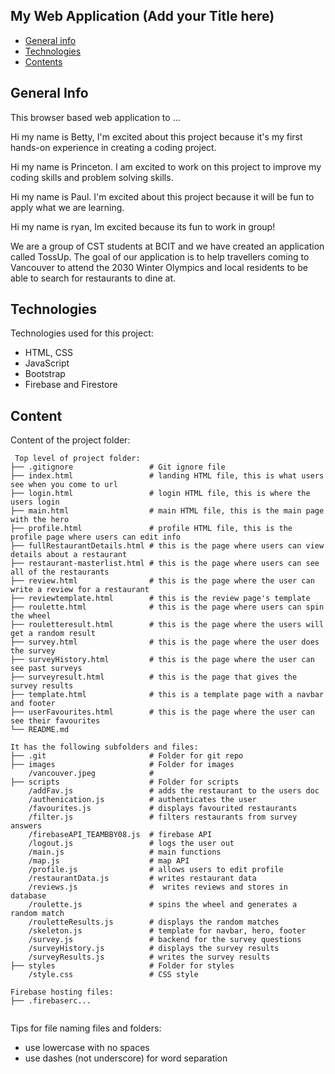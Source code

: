 ## My Web Application (Add your Title here)

* [General info](#general-info)
* [Technologies](#technologies)
* [Contents](#content)

## General Info
This browser based web application to ...

Hi my name is Betty, I'm excited about this project because it's my first hands-on experience in creating a coding project.

Hi my name is Princeton. I am excited to work on this project to improve my coding skills and problem solving skills.	

Hi my name is Paul. I'm excited about this project because it will be fun to apply what we are learning.

Hi my name is ryan, Im excited because its fun to work in group!

We are a group of CST students at BCIT and we have created an application called TossUp. The goal of our application is to help travellers coming to Vancouver to attend the 2030 Winter Olympics and local residents to be able to search for restaurants to dine at.

## Technologies
Technologies used for this project:
* HTML, CSS
* JavaScript
* Bootstrap
* Firebase and Firestore 
	
## Content
Content of the project folder:

```
 Top level of project folder: 
├── .gitignore                 # Git ignore file
├── index.html                 # landing HTML file, this is what users see when you come to url
├── login.html                 # login HTML file, this is where the users login
├── main.html                  # main HTML file, this is the main page with the hero
├── profile.html               # profile HTML file, this is the profile page where users can edit info
├── fullRestaurantDetails.html # this is the page where users can view details about a restaurant
├── restaurant-masterlist.html # this is the page where users can see all of the restaurants
├── review.html                # this is the page where the user can write a review for a restaurant
├── reviewtemplate.html        # this is the review page's template 
├── roulette.html              # this is the page where users can spin the wheel
├── rouletteresult.html        # this is the page where the users will get a random result
├── survey.html                # this is the page where the user does the survey
├── surveyHistory.html         # this is the page where the user can see past surveys
├── surveyresult.html          # this is the page that gives the survey results
├── template.html              # this is a template page with a navbar and footer
├── userFavourites.html        # this is the page where the user can see their favourites
└── README.md

It has the following subfolders and files:
├── .git                       # Folder for git repo
├── images                     # Folder for images
    /vancouver.jpeg            # 
├── scripts                    # Folder for scripts
    /addFav.js                 # adds the restaurant to the users doc
    /authenication.js          # authenticates the user
    /favourites.js             # displays favourited restaurants
    /filter.js                 # filters restaurants from survey answers
    /firebaseAPI_TEAMBBY08.js  # firebase API
    /logout.js                 # logs the user out
    /main.js                   # main functions
    /map.js                    # map API
    /profile.js                # allows users to edit profile
    /restaurantData.js         # writes restaurant data
    /reviews.js                #  writes reviews and stores in database
    /roulette.js               # spins the wheel and generates a random match
    /rouletteResults.js        # displays the random matches
    /skeleton.js               # template for navbar, hero, footer
    /survey.js                 # backend for the survey questions
    /surveyHistory.js          # displays the survey results
    /surveyResults.js          # writes the survey results
├── styles                     # Folder for styles
    /style.css                 # CSS style

Firebase hosting files: 
├── .firebaserc...


```

Tips for file naming files and folders:
* use lowercase with no spaces
* use dashes (not underscore) for word separation


